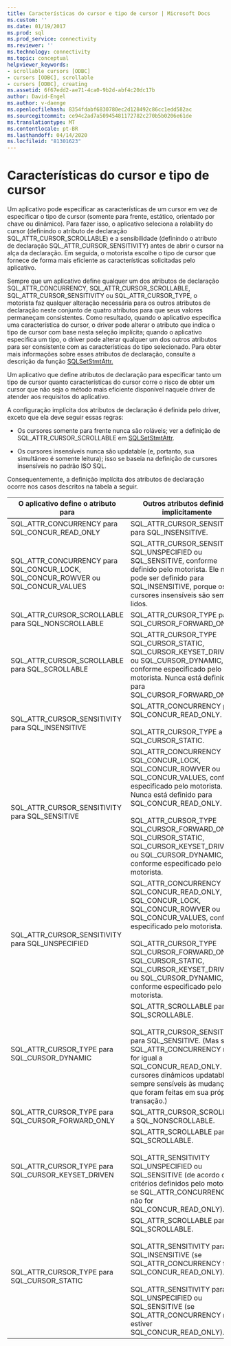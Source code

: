 ```yaml
---
title: Características do cursor e tipo de cursor | Microsoft Docs
ms.custom: ''
ms.date: 01/19/2017
ms.prod: sql
ms.prod_service: connectivity
ms.reviewer: ''
ms.technology: connectivity
ms.topic: conceptual
helpviewer_keywords:
- scrollable cursors [ODBC]
- cursors [ODBC], scrollable
- cursors [ODBC], creating
ms.assetid: 6f67edd2-ae71-4ca0-9b2d-abf4c20dc17b
author: David-Engel
ms.author: v-daenge
ms.openlocfilehash: 8354fdabf6830780ec2d128492c86cc1edd582ac
ms.sourcegitcommit: ce94c2ad7a50945481172782c270b5b0206e61de
ms.translationtype: MT
ms.contentlocale: pt-BR
ms.lasthandoff: 04/14/2020
ms.locfileid: "81301623"
---
```

# <a name="cursor-characteristics-and-cursor-type"></a>Características do cursor e tipo de cursor
Um aplicativo pode especificar as características de um cursor em vez de especificar o tipo de cursor (somente para frente, estático, orientado por chave ou dinâmico). Para fazer isso, o aplicativo seleciona a rolability do cursor (definindo o atributo de declaração SQL_ATTR_CURSOR_SCROLLABLE) e a sensibilidade (definindo o atributo de declaração SQL_ATTR_CURSOR_SENSITIVITY) antes de abrir o cursor na alça da declaração. Em seguida, o motorista escolhe o tipo de cursor que fornece de forma mais eficiente as características solicitadas pelo aplicativo.  
  
 Sempre que um aplicativo define qualquer um dos atributos de declaração SQL_ATTR_CONCURRENCY, SQL_ATTR_CURSOR_SCROLLABLE, SQL_ATTR_CURSOR_SENSITIVITY ou SQL_ATTR_CURSOR_TYPE, o motorista faz qualquer alteração necessária para os outros atributos de declaração neste conjunto de quatro atributos para que seus valores permaneçam consistentes. Como resultado, quando o aplicativo especifica uma característica do cursor, o driver pode alterar o atributo que indica o tipo de cursor com base nesta seleção implícita; quando o aplicativo especifica um tipo, o driver pode alterar qualquer um dos outros atributos para ser consistente com as características do tipo selecionado. Para obter mais informações sobre esses atributos de declaração, consulte a descrição da função [SQLSetStmtAttr.](../../../odbc/reference/syntax/sqlsetstmtattr-function.md)  
  
 Um aplicativo que define atributos de declaração para especificar tanto um tipo de cursor quanto características do cursor corre o risco de obter um cursor que não seja o método mais eficiente disponível naquele driver de atender aos requisitos do aplicativo.  
  
 A configuração implícita dos atributos de declaração é definida pelo driver, exceto que ela deve seguir essas regras:  
  
-   Os cursores somente para frente nunca são roláveis; ver a definição de SQL_ATTR_CURSOR_SCROLLABLE em [SQLSetStmtAttr](../../../odbc/reference/syntax/sqlsetstmtattr-function.md).  
  
-   Os cursores insensíveis nunca são updatable (e, portanto, sua simultâneo é somente leitura); isso se baseia na definição de cursores insensíveis no padrão ISO SQL.  
  
 Consequentemente, a definição implícita dos atributos de declaração ocorre nos casos descritos na tabela a seguir.  
  
|O aplicativo define o atributo para|Outros atributos definidos implicitamente|  
|-----------------------------------|-------------------------------------|  
|SQL_ATTR_CONCURRENCY para SQL_CONCUR_READ_ONLY|SQL_ATTR_CURSOR_SENSITIVITY para SQL_INSENSITIVE.|  
|SQL_ATTR_CONCURRENCY para SQL_CONCUR_LOCK, SQL_CONCUR_ROWVER ou SQL_CONCUR_VALUES|SQL_ATTR_CURSOR_SENSITIVITY SQL_UNSPECIFIED ou SQL_SENSITIVE, conforme definido pelo motorista. Ele nunca pode ser definido para SQL_INSENSITIVE, porque os cursores insensíveis são sempre lidos.|  
|SQL_ATTR_CURSOR_SCROLLABLE para SQL_NONSCROLLABLE|SQL_ATTR_CURSOR_TYPE para SQL_CURSOR_FORWARD_ONLY|  
|SQL_ATTR_CURSOR_SCROLLABLE para SQL_SCROLLABLE|SQL_ATTR_CURSOR_TYPE SQL_CURSOR_STATIC, SQL_CURSOR_KEYSET_DRIVEN ou SQL_CURSOR_DYNAMIC, conforme especificado pelo motorista. Nunca está definido para SQL_CURSOR_FORWARD_ONLY.|  
|SQL_ATTR_CURSOR_SENSITIVITY para SQL_INSENSITIVE|SQL_ATTR_CONCURRENCY para SQL_CONCUR_READ_ONLY.<br /><br /> SQL_ATTR_CURSOR_TYPE a SQL_CURSOR_STATIC.|  
|SQL_ATTR_CURSOR_SENSITIVITY para SQL_SENSITIVE|SQL_ATTR_CONCURRENCY SQL_CONCUR_LOCK, SQL_CONCUR_ROWVER ou SQL_CONCUR_VALUES, conforme especificado pelo motorista. Nunca está definido para SQL_CONCUR_READ_ONLY.<br /><br /> SQL_ATTR_CURSOR_TYPE SQL_CURSOR_FORWARD_ONLY, SQL_CURSOR_STATIC, SQL_CURSOR_KEYSET_DRIVEN ou SQL_CURSOR_DYNAMIC, conforme especificado pelo motorista.|  
|SQL_ATTR_CURSOR_SENSITIVITY para SQL_UNSPECIFIED|SQL_ATTR_CONCURRENCY SQL_CONCUR_READ_ONLY, SQL_CONCUR_LOCK, SQL_CONCUR_ROWVER ou SQL_CONCUR_VALUES, conforme especificado pelo motorista.<br /><br /> SQL_ATTR_CURSOR_TYPE SQL_CURSOR_FORWARD_ONLY, SQL_CURSOR_STATIC, SQL_CURSOR_KEYSET_DRIVEN ou SQL_CURSOR_DYNAMIC, conforme especificado pelo motorista.|  
|SQL_ATTR_CURSOR_TYPE para SQL_CURSOR_DYNAMIC|SQL_ATTR_SCROLLABLE para SQL_SCROLLABLE.<br /><br /> SQL_ATTR_CURSOR_SENSITIVITY para SQL_SENSITIVE. (Mas só se SQL_ATTR_CONCURRENCY não for igual a SQL_CONCUR_READ_ONLY. Os cursores dinâmicos updatable são sempre sensíveis às mudanças que foram feitas em sua própria transação.)|  
|SQL_ATTR_CURSOR_TYPE para SQL_CURSOR_FORWARD_ONLY|SQL_ATTR_CURSOR_SCROLLABLE a SQL_NONSCROLLABLE.|  
|SQL_ATTR_CURSOR_TYPE para SQL_CURSOR_KEYSET_DRIVEN|SQL_ATTR_SCROLLABLE para SQL_SCROLLABLE.<br /><br /> SQL_ATTR_SENSITIVITY SQL_UNSPECIFIED ou SQL_SENSITIVE (de acordo com critérios definidos pelo motorista, se SQL_ATTR_CONCURRENCY não for SQL_CONCUR_READ_ONLY).|  
|SQL_ATTR_CURSOR_TYPE para SQL_CURSOR_STATIC|SQL_ATTR_SCROLLABLE para SQL_SCROLLABLE.<br /><br /> SQL_ATTR_SENSITIVITY para SQL_INSENSITIVE (se SQL_ATTR_CONCURRENCY for SQL_CONCUR_READ_ONLY).<br /><br /> SQL_ATTR_SENSITIVITY para SQL_UNSPECIFIED ou SQL_SENSITIVE (se SQL_ATTR_CONCURRENCY não estiver SQL_CONCUR_READ_ONLY).|

